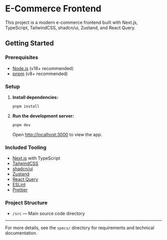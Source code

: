 # E-Commerce Frontend

This project is a modern e-commerce frontend built with Next.js, TypeScript, TailwindCSS, shadcn/ui, Zustand, and React Query.

## Getting Started

### Prerequisites
- [Node.js](https://nodejs.org/) (v18+ recommended)
- [pnpm](https://pnpm.io/) (v8+ recommended)

### Setup

1. **Install dependencies:**
   ```sh
   pnpm install
   ```

2. **Run the development server:**
   ```sh
   pnpm dev
   ```
   Open [http://localhost:3000](http://localhost:3000) to view the app.

### Included Tooling
- [Next.js](https://nextjs.org/) with TypeScript
- [TailwindCSS](https://tailwindcss.com/)
- [shadcn/ui](https://ui.shadcn.com/)
- [Zustand](https://zustand-demo.pmnd.rs/)
- [React Query](https://tanstack.com/query/latest)
- [ESLint](https://eslint.org/)
- [Prettier](https://prettier.io/)

### Project Structure
- `/src` — Main source code directory

---

For more details, see the `specs/` directory for requirements and technical documentation.
